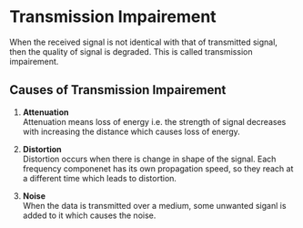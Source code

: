 # Transmission Impairement

When the received signal is not identical with that of transmitted signal, then the quality of signal is degraded. This is called transmission impairement.

## Causes of Transmission Impairement

1. <b>Attenuation</b><br>
   Attenuation means loss of energy i.e. the strength of signal decreases with increasing the distance which causes loss of energy.

2. <b>Distortion</b><br>
   Distortion occurs when there is change in shape of the signal. Each frequency componenet has its own propagation speed, so they reach at a different time which leads to distortion.

3. <b>Noise</b><br>
   When the data is transmitted over a medium, some unwanted siganl is added to it which causes the noise.
